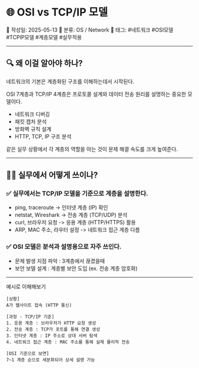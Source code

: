 # 🌐 OSI vs TCP/IP 모델

📅 작성일: 2025-05-13
📂 분류: OS / Network
🔖 태그: #네트워크 #OSI모델 #TCPIP모델 #계층모델 #실무적용

---

## 🔍 왜 이걸 알아야 하나?

네트워크의 기본은 계층화된 구조를 이해하는데서 시작된다.

OSI 7계층과 TCP/IP 4계층은 프로토콜 설계와 데이터 전송 원리를 설명하는 중요한 모델이다.

- 네트워크 디버깅
- 패킷 캡처 분석
- 방화벽 규칙 설계
- HTTP, TCP, IP 구조 분석

같은 실무 상황에서 각 계층의 역할을 아는 것이 문제 해결 속도를 크게 높여준다.

---

## 🧑‍💻 실무에서 어떻게 쓰이나?

### ✅ 실무에서는 TCP/IP 모델을 기준으로 계층을 설명한다.

- ping, traceroute -> 인터넷 계층 (IP) 확인
- netstat, Wireshark -> 전송 계층 (TCP/UDP) 분석
- curl, 브라우저 요청 -> 응용 계층 (HTTP/HTTPS) 활용
- ARP, MAC 주소, 라우터 설정 -> 네트워크 접근 계층 다름

### ✅ OSI 모델은 분석과 설명용으로 자주 쓰인다.

- 문제 발생 지점 파악 : 3계층에서 끊겼을때
- 보안 보델 설계 : 계층별 보안 도입 (ex. 전송 계층 암호화)

---

예시로 이해해보기

```text
[상황]
A가 웹사이트 접속 (HTTP 통신)

[과정 - TCP/IP 기준]
1. 응용 계층 : 브라우저가 HTTP 요청 생성
2. 전송 계층 : TCP가 포트를 통해 연결 생성
3. 인터넷 계층 : IP 주소로 상대 서버 탐색
4. 네트워크 접근 계층 : MAC 주소를 통해 실제 물리적 전송

[OSI 기준으로 보면]
7~1 계층 순으로 세분화되어 상세 설명 가능
```
